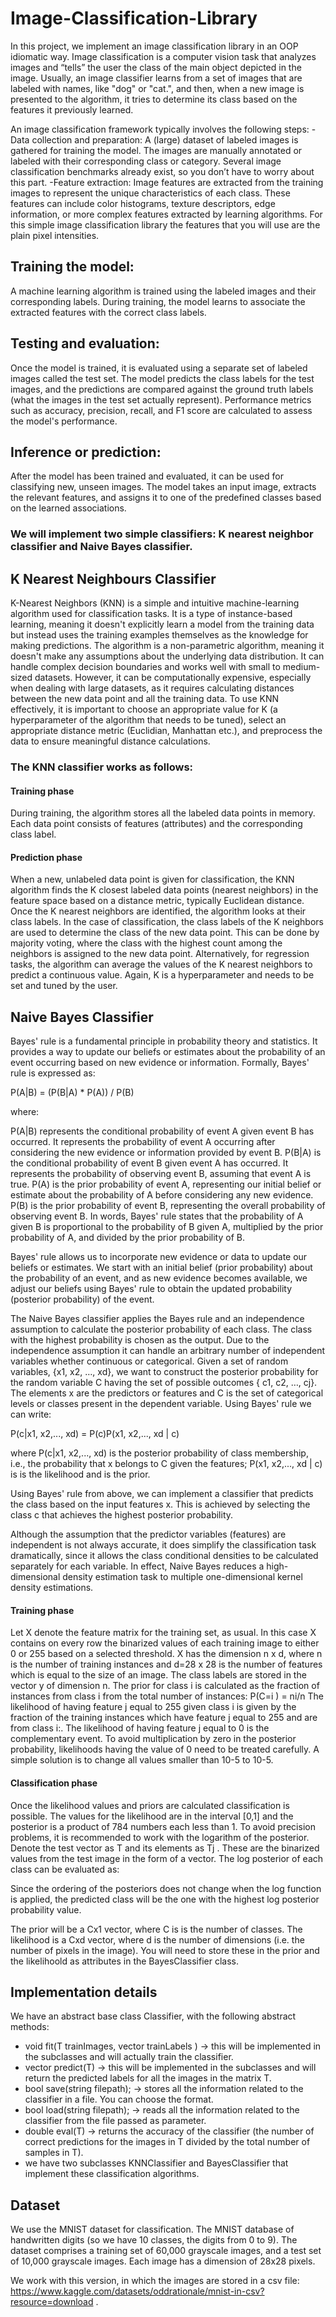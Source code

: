 # Image-Classification-Library

In this project, we implement an image classification library in an OOP idiomatic way.
Image classification is a computer vision task that analyzes images and “tells” the user the class of the main object depicted in the image. Usually, an image classifier learns from a set of images that are labeled with names, like "dog" or "cat.", and then, when a new image is presented to the algorithm, it tries to determine its class based on the features it previously learned. 

An image classification framework typically involves the following steps:
  -Data collection and preparation: A (large) dataset of labeled images is gathered for training the model. The images are manually annotated or labeled with their corresponding class or category. Several image    classification benchmarks already exist, so you don’t have to worry about this part.
  -Feature extraction: Image features are extracted from the training images to represent the unique characteristics of each class. These features can include color histograms, texture descriptors, edge            information, or more complex features extracted by learning algorithms. For this simple image classification library the features that you will use are the plain pixel intensities.

## Training the model: 
A machine learning algorithm is trained using the labeled images and their corresponding labels. During training, the model learns to associate the extracted features with the correct class labels.

## Testing and evaluation: 
Once the model is trained, it is evaluated using a separate set of labeled images called the test set. The model predicts the class labels for the test images, and the predictions are compared against the ground truth labels (what the images in the test set actually represent). Performance metrics such as accuracy, precision, recall, and F1 score are calculated to assess the model's performance.

## Inference or prediction: 
After the model has been trained and evaluated, it can be used for classifying new, unseen images. The model takes an input image, extracts the relevant features, and assigns it to one of the predefined classes based on the learned associations.

### We will implement two simple classifiers: K nearest neighbor classifier and Naive Bayes classifier.

## K Nearest Neighbours Classifier
K-Nearest Neighbors (KNN) is a simple and intuitive machine-learning algorithm used for classification tasks. It is a type of instance-based learning, meaning it doesn't explicitly learn a model from the training data but instead uses the training examples themselves as the knowledge for making predictions. The algorithm is a non-parametric algorithm, meaning it doesn't make any assumptions about the underlying data distribution. It can handle complex decision boundaries and works well with small to medium-sized datasets. However, it can be computationally expensive, especially when dealing with large datasets, as it requires calculating distances between the new data point and all the training data.
To use KNN effectively, it is important to choose an appropriate value for K (a hyperparameter of the algorithm that needs to be tuned), select an appropriate distance metric (Euclidian, Manhattan etc.), and preprocess the data to ensure meaningful distance calculations.

### The KNN classifier works as follows:

#### Training phase
During training, the algorithm stores all the labeled data points in memory. Each data point consists of features (attributes) and the corresponding class label.

#### Prediction phase
When a new, unlabeled data point is given for classification, the KNN algorithm finds the K closest labeled data points (nearest neighbors) in the feature space based on a distance metric, typically Euclidean distance. 
Once the K nearest neighbors are identified, the algorithm looks at their class labels. In the case of classification, the class labels of the K neighbors are used to determine the class of the new data point. This can be done by majority voting, where the class with the highest count among the neighbors is assigned to the new data point. Alternatively, for regression tasks, the algorithm can average the values of the K nearest neighbors to predict a continuous value.
Again, K is a hyperparameter and needs to be set and tuned by the user.



## Naive Bayes Classifier
Bayes' rule is a fundamental principle in probability theory and statistics. It provides a way to update our beliefs or estimates about the probability of an event occurring based on new evidence or information.
Formally, Bayes' rule is expressed as:

P(A|B) = (P(B|A) * P(A)) / P(B)

where:

P(A|B) represents the conditional probability of event A given event B has occurred. It represents the probability of event A occurring after considering the new evidence or information provided by event B.
P(B|A) is the conditional probability of event B given event A has occurred. It represents the probability of observing event B, assuming that event A is true.
P(A) is the prior probability of event A, representing our initial belief or estimate about the probability of A before considering any new evidence.
P(B) is the prior probability of event B, representing the overall probability of observing event B.
In words, Bayes' rule states that the probability of A given B is proportional to the probability of B given A, multiplied by the prior probability of A, and divided by the prior probability of B.

Bayes' rule allows us to incorporate new evidence or data to update our beliefs or estimates. We start with an initial belief (prior probability) about the probability of an event, and as new evidence becomes available, we adjust our beliefs using Bayes' rule to obtain the updated probability (posterior probability) of the event.

The Naive Bayes classifier applies the Bayes rule and an independence assumption to calculate the posterior probability of each class. The class with the highest probability is chosen as the output. Due to the independence assumption it can handle an arbitrary number of independent variables whether continuous or categorical. Given a set of random variables, {x1, x2, …, xd}, we want to construct the posterior probability for the random variable C having the set of possible outcomes { c1, c2, …, cj}. The elements x are the predictors or features and C is the set of categorical levels or classes present in the dependent variable. Using Bayes' rule we can write:

P(c|x1, x2,..., xd) = P(c)P(x1, x2,..., xd | c)

where P(c|x1, x2,..., xd) is the posterior probability of class membership, i.e., the probability that x belongs to C given the features; P(x1, x2,..., xd | c) is is the likelihood and is the prior.

Using Bayes' rule from above, we can implement a classifier that predicts the class based on the input features x. This is achieved by selecting the class c that achieves the highest posterior probability.

Although the assumption that the predictor variables (features) are independent is not always accurate, it does simplify the classification task dramatically, since it allows the class conditional densities to be calculated separately for each variable. In effect, Naive Bayes reduces a high-dimensional density estimation task to multiple one-dimensional kernel density estimations.

#### Training phase
Let X denote the feature matrix for the training set, as usual. In this case X contains on every row the binarized values of each training image to either 0 or 255 based on a selected threshold. X has the dimension n x d, where n is the number of training instances and d=28 x 28 is the number of features which is equal to the size of an image.
The class labels are stored in the vector y of dimension n.
The prior for class i is calculated as the fraction of instances from class i from the total number of instances:
P(C=i ) = ni/n
The likelihood of having feature j equal to 255 given class i is given by the fraction of the training instances which have feature j equal to 255 and are from class i:.
The likelihood of having feature j equal to 0 is the complementary event.
To avoid multiplication by zero in the posterior probability, likelihoods having the value of 0 need to be treated carefully. A simple solution is to change all values smaller than 10-5 to 10-5.

#### Classification phase
Once the likelihood values and priors are calculated classification is possible. The values for the likelihood are in the interval [0,1] and the posterior is a product of 784 numbers each less than 1. To avoid precision problems, it is recommended to work with the logarithm of the posterior. Denote the test vector as T and its elements as Tj . These are the binarized values from the test image in the form of a vector. The log posterior of each class can be evaluated as:

Since the ordering of the posteriors does not change when the log function is applied, the
predicted class will be the one with the highest log posterior probability value.

The prior will be a Cx1 vector, where C is is the number of classes.
The likelihood is a Cxd vector, where d is the number of dimensions (i.e. the number of pixels in the image).
You will need to store these in the prior and the likelihoold as attributes in the BayesClassifier class.

## Implementation details
We have an abstract base class Classifier, with the following abstract methods:
  - void fit(T trainImages, vector<int> trainLabels ) -> this will be implemented in the subclasses and will actually train the classifier.
  - vector<int> predict(T) -> this will be implemented in the subclasses and will return the predicted labels for all the images in the matrix T.
  - bool save(string filepath); -> stores all the information related to the classifier in a file. You can choose the format.
  - bool load(string filepath); -> reads all the information related to the classifier from the file passed as parameter.
  - double eval(T) -> returns the accuracy of the classifier (the number of correct predictions for the images in T divided by the total number of samples in T).
  - we have two subclasses KNNClassifier and BayesClassifier that implement these classification algorithms.


## Dataset

We use the MNIST dataset for classification. The MNIST database of handwritten digits (so we have 10 classes, the digits from 0 to 9). The dataset comprises a training set of 60,000 grayscale images, and a test set of 10,000 grayscale images. Each image has a dimension of 28x28 pixels.

We work with this version, in which the images are stored in a csv file: https://www.kaggle.com/datasets/oddrationale/mnist-in-csv?resource=download .
